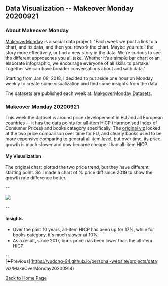 <head>
  <!-- Global site tag (gtag.js) - Google Analytics -->
<script async src="https://www.googletagmanager.com/gtag/js?id=UA-112502179-1"></script>
<script>
  window.dataLayer = window.dataLayer || [];
  function gtag(){dataLayer.push(arguments);}
  gtag('js', new Date());

  gtag('config', 'UA-112502179-1');
</script>
</head>


## Data Visualization -- Makeover Monday 20200921

### About Makeover Monday

[MakeoverMonday](http://www.makeovermonday.co.uk/) is a social data project:
"Each week we post a link to a chart, and its data, and then you rework the chart.
Maybe you retell the story more effectively, or find a new story in the data.
We’re curious to see the different approaches you all take. Whether it’s a simple bar chart or an elaborate infographic, we encourage everyone of all skills to partake.
Together we can have broader conversations about and with data."

Starting from Jan 08, 2018, I decided to put aside one hour on Monday weekly to create some visualization and find some insights from the data.

The datasets are published each week at: [MakeoverMonday Datasets](http://www.makeovermonday.co.uk/data/).

### Makeover Monday 20200921

This week the dataset is around price developement in EU and all European countries -- it has the data points for all-item HICP (Harmonised Index of Consumer Prices) and books category specifically. The [original viz](https://ec.europa.eu/eurostat/en/web/products-eurostat-news/-/EDN-20200422-1) looked at the two price comparison over time for EU, and clearly books used to be more expensive comparing to general all item level, but over time, its price growth is much slower and now became cheaper than all-item HICP.  

#### My Visualization

The original chart plotted the two price trend, but they have different starting point. So I made a chart of % price diff since 2019 to show the growth rate difference better.  

--  
<div class='tableauPlaceholder' id='viz1600756366163' style='position: relative'>
<noscript><a href='#'>
  <img alt=' ' src='https:&#47;&#47;public.tableau.com&#47;static&#47;images&#47;Ma&#47;MakeOverMonday2020921EUPriceDevelopmentAllvsBooks&#47;EUPriceDevelopment&#47;1_rss.png' style='border: none' />
</a></noscript>
<object class='tableauViz'  style='display:none;'>
  <param name='host_url' value='https%3A%2F%2Fpublic.tableau.com%2F' />
  <param name='embed_code_version' value='3' />
  <param name='site_root' value='' />
  <param name='name' value='MakeOverMonday2020921EUPriceDevelopmentAllvsBooks&#47;EUPriceDevelopment' />
  <param name='tabs' value='no' />
  <param name='toolbar' value='yes' />
  <param name='static_image' value='https:&#47;&#47;public.tableau.com&#47;static&#47;images&#47;Ma&#47;MakeOverMonday2020921EUPriceDevelopmentAllvsBooks&#47;EUPriceDevelopment&#47;1.png' />
  <param name='animate_transition' value='yes' />
  <param name='display_static_image' value='yes' />
  <param name='display_spinner' value='yes' />
  <param name='display_overlay' value='yes' />
  <param name='display_count' value='yes' />
  <param name='language' value='en' />
</object></div>           
<script type='text/javascript'>       
  var divElement = document.getElementById('viz1600756366163');        
  var vizElement = divElement.getElementsByTagName('object')[0];                
  if ( divElement.offsetWidth > 800 ) { vizElement.style.width='800px';vizElement.style.height='627px';} else if ( divElement.offsetWidth > 500 ) { vizElement.style.width='800px';vizElement.style.height='627px';} else { vizElement.style.width='100%';vizElement.style.height='727px';}      
  var scriptElement = document.createElement('script');                  
  scriptElement.src = 'https://public.tableau.com/javascripts/api/viz_v1.js';      
  vizElement.parentNode.insertBefore(scriptElement, vizElement);             
</script>
  
  
--  

#### Insights
* Over the past 10 years, all-item HICP has been up for 17%, while for books category, it's much slower at 10%;  
* As a result, since 2017, book price has been lower than the all-item HICP.  

--  
[⬅️Previous](https://yudong-94.github.io/personal-website/projects/data viz/MakeOverMonday20200914)  

[Back to Home Page](https://yudong-94.github.io/personal-website/)

